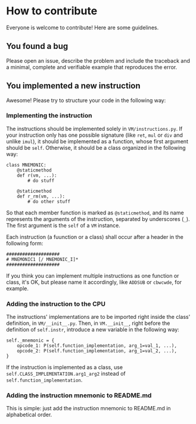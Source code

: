 # How to contribute

Everyone is welcome to contribute! Here are some guidelines.

## You found a bug

Please open an issue, describe the problem and include the traceback and a minimal, complete and verifiable example that reproduces the error.

## You implemented a new instruction

Awesome! Please try to structure your code in the following way:

### Implementing the instruction

The instructions should be implemented solely in `VM/instructions.py`. If your instruction only has one possible signature (like `ret`, `mul` or `div` and unlike `imul`), it should be implemented as a function, whose first argument should be `self`. Otherwise, it should be a class organized in the following way:

    class MNEMONIC:
        @staticmethod
        def r(vm, ...):
            # do stuff
            
        @staticmethod
        def r_rm(vm, ...):
            # do other stuff
            
            
So that each member function is marked as `@staticmethod`, and its name represents the arguments of the instruction, separated by underscores (`_`). The first argument is the `self` of a `VM` instance.

Each instruction (a fuunction or a class) shall occur after a header in the following form:

    ####################
    # MNEMONIC1 [/ MNEMONIC_I]*
    ####################
    
If you think you can implement multiple instructions as one function or class, it's OK, but please name it accordingly, like `ADDSUB` or `cbwcwde`, for example.

### Adding the instruction to the CPU

The instructions' implementations are to be imported right inside the class' definition, in `VM/__init__.py`. Then, in `VM.__init__`, right before the definition of `self.instr`, introduce a new variable in the following way:

    self._mnemonic = {
        opcode_1: P(self.function_implementation, arg_1=val_1, ...),
        opcode_2: P(self.function_implementation, arg_1=val_2, ...),
    }
    
If the instruction is implemented as a class, use `self.CLASS_IMPLEMENTATION.arg1_arg2` instead of `self.function_implementation`.

### Adding the instruction mnemonic to README.md

This is simple: just add the instruction mnemonic to README.md in alphabetical order.
